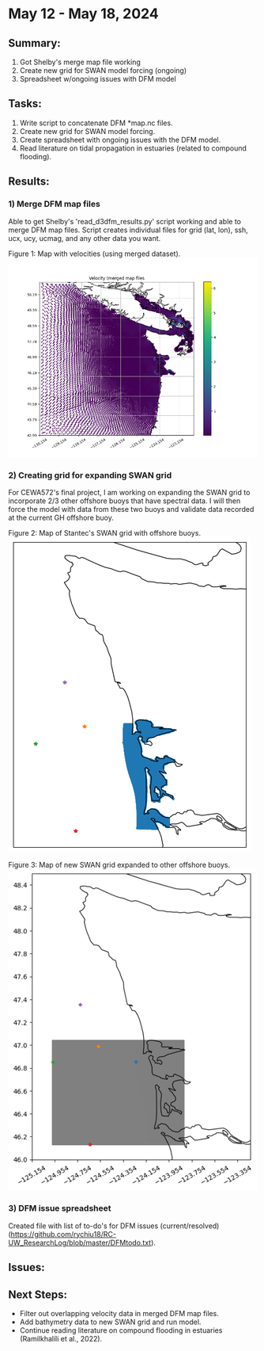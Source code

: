 # May 12 - May 18, 2024

## Summary:
1) Got Shelby's merge map file working <br>
2) Create new grid for SWAN model forcing (ongoing) <br>
3) Spreadsheet w/ongoing issues with DFM model <br>

## Tasks:
1) Write script to concatenate DFM *map.nc files. <br>
2) Create new grid for SWAN model forcing. <br>
3) Create spreadsheet with ongoing issues with the DFM model. <br>
4) Read literature on tidal propagation in estuaries (related to compound flooding). <br>

## Results:
### 1) Merge DFM map files
Able to get Shelby's 'read_d3dfm_results.py' script working and able to merge DFM map files. Script creates individual files for grid (lat, lon), ssh, ucx, ucy, ucmag, and any other data you want.

Figure 1: Map with velocities (using merged dataset).<br>
![Merged map velocity map](../Figures/052124meeting/mergedVelocityMap.png)

### 2) Creating grid for expanding SWAN grid
For CEWA572's final project, I am working on expanding the SWAN grid to incorporate 2/3 other offshore buoys that have spectral data. I will then force the model with data from these two buoys and validate data recorded at the current GH offshore buoy.

Figure 2: Map of Stantec's SWAN grid with offshore buoys.<br>
![Old SWAN grid](../Figures/052124meeting/oldSWANgrid.png)

Figure 3: Map of new SWAN grid expanded to other offshore buoys.<br>
![New SWAN grid](../Figures/052124meeting/newSWANgrid.png)

### 3) DFM issue spreadsheet
Created file with list of to-do's for DFM issues (current/resolved) (https://github.com/rychiu18/RC-UW_ResearchLog/blob/master/DFMtodo.txt).

## Issues:

## Next Steps:
- Filter out overlapping velocity data in merged DFM map files.
- Add bathymetry data to new SWAN grid and run model.
- Continue reading literature on compound flooding in estuaries (Ramilkhalili et al., 2022).
